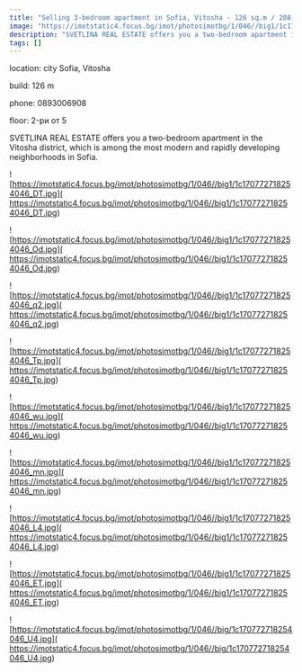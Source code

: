 ```yaml
---
title: "Selling 3-bedroom apartment in Sofia, Vitosha - 126 sq.m / 208,510 EUR :: imot.bg Advertisement"
image: "https://imotstatic4.focus.bg/imot/photosimotbg/1/046//big1/1c170772718254046_dr.jpg"
description: "SVETLINA REAL ESTATE offers you a two-bedroom apartment in the Vitosha district, which is among the most modern and rapidly developing neighborhoods in Sofia."
tags: []
---
```


location: city Sofia, Vitosha

build: 126 m

phone: 0893006908

floor: 2-ри от 5

SVETLINA REAL ESTATE offers you a two-bedroom apartment in the Vitosha district, which is among the most modern and rapidly developing neighborhoods in Sofia.


![https://imotstatic4.focus.bg/imot/photosimotbg/1/046//big1/1c170772718254046_DT.jpg]( https://imotstatic4.focus.bg/imot/photosimotbg/1/046//big1/1c170772718254046_DT.jpg)


![https://imotstatic4.focus.bg/imot/photosimotbg/1/046//big1/1c170772718254046_Od.jpg]( https://imotstatic4.focus.bg/imot/photosimotbg/1/046//big1/1c170772718254046_Od.jpg)


![https://imotstatic4.focus.bg/imot/photosimotbg/1/046//big1/1c170772718254046_q2.jpg]( https://imotstatic4.focus.bg/imot/photosimotbg/1/046//big1/1c170772718254046_q2.jpg)


![https://imotstatic4.focus.bg/imot/photosimotbg/1/046//big1/1c170772718254046_Tp.jpg]( https://imotstatic4.focus.bg/imot/photosimotbg/1/046//big1/1c170772718254046_Tp.jpg)


![https://imotstatic4.focus.bg/imot/photosimotbg/1/046//big1/1c170772718254046_wu.jpg]( https://imotstatic4.focus.bg/imot/photosimotbg/1/046//big1/1c170772718254046_wu.jpg)


![https://imotstatic4.focus.bg/imot/photosimotbg/1/046//big1/1c170772718254046_mn.jpg]( https://imotstatic4.focus.bg/imot/photosimotbg/1/046//big1/1c170772718254046_mn.jpg)


![https://imotstatic4.focus.bg/imot/photosimotbg/1/046//big1/1c170772718254046_L4.jpg]( https://imotstatic4.focus.bg/imot/photosimotbg/1/046//big1/1c170772718254046_L4.jpg)


![https://imotstatic4.focus.bg/imot/photosimotbg/1/046//big1/1c170772718254046_ET.jpg]( https://imotstatic4.focus.bg/imot/photosimotbg/1/046//big1/1c170772718254046_ET.jpg)


![https://imotstatic4.focus.bg/imot/photosimotbg/1/046//big/1c170772718254046_U4.jpg]( https://imotstatic4.focus.bg/imot/photosimotbg/1/046//big/1c170772718254046_U4.jpg)


